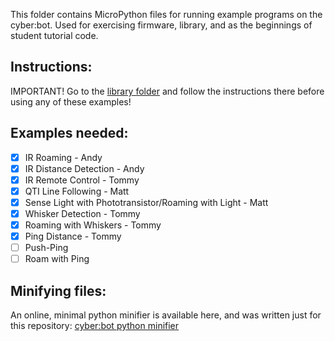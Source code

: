 This folder contains MicroPython files for running example programs on the cyber:bot.  Used for exercising firmware, library, and as the beginnings of student tutorial code.

## Instructions:
IMPORTANT! Go to the [library folder](https://github.com/parallaxinc/cyberbot/tree/master/library) and follow the instructions there before using any of these examples!

## Examples needed:
- [x] IR Roaming - Andy
- [x] IR Distance Detection - Andy
- [x] IR Remote Control - Tommy
- [x] QTI Line Following - Matt
- [x] Sense Light with Phototransistor/Roaming with Light - Matt
- [x] Whisker Detection - Tommy
- [X] Roaming with Whiskers - Tommy
- [x] Ping Distance - Tommy
- [ ] Push-Ping
- [ ] Roam with Ping

## Minifying files:
An online, minimal python minifier is available here, and was written just for this repository:
[cyber:bot python minifier](http://jsfiddle.net/7pvxfurL/2/)
